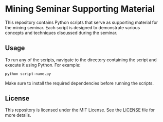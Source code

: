 # Mining Seminar Supporting Material

This repository contains Python scripts that serve as supporting material for the mining seminar. Each script is designed to demonstrate various concepts and techniques discussed during the seminar.

## Usage

To run any of the scripts, navigate to the directory containing the script and execute it using Python. For example:

```bash
python script-name.py
```

Make sure to install the required dependencies before running the scripts.


## License

This repository is licensed under the MIT License. See the [LICENSE](LICENSE) file for more details.


